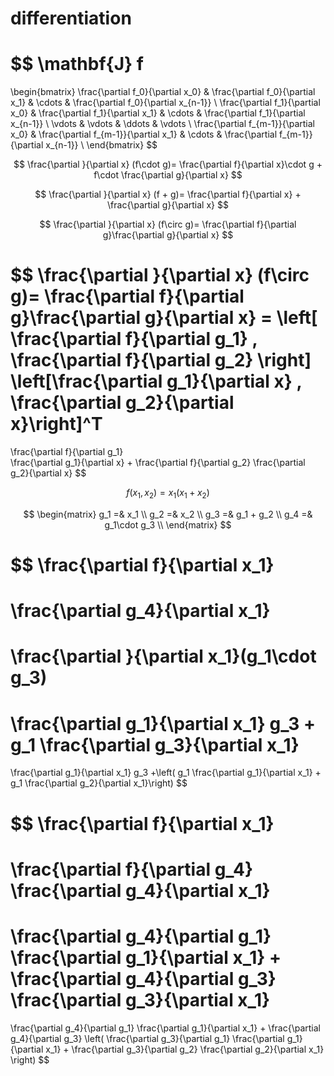 # differentiation

$$
\mathbf{J} f
=
\begin{bmatrix}
\frac{\partial f_0}{\partial x_0} & \frac{\partial f_0}{\partial x_1} & \cdots & \frac{\partial f_0}{\partial x_{n-1}} \\
\frac{\partial f_1}{\partial x_0} & \frac{\partial f_1}{\partial x_1} & \cdots & \frac{\partial f_1}{\partial x_{n-1}} \\
\vdots & \vdots & \ddots & \vdots \\
\frac{\partial f_{m-1}}{\partial x_0} & \frac{\partial f_{m-1}}{\partial x_1} & \cdots & \frac{\partial f_{m-1}}{\partial x_{n-1}} \\
\end{bmatrix}
$$

$$
\frac{\partial }{\partial x} (f\cdot g)= \frac{\partial f}{\partial x}\cdot g + f\cdot \frac{\partial g}{\partial x}
$$

$$
\frac{\partial }{\partial x} (f + g)= \frac{\partial f}{\partial x} + \frac{\partial g}{\partial x}
$$

$$
\frac{\partial }{\partial x} (f\circ g)= \frac{\partial f}{\partial g}\frac{\partial g}{\partial x}
$$

$$
\frac{\partial }{\partial x} (f\circ g)= \frac{\partial f}{\partial g}\frac{\partial g}{\partial x}
= \left[ \frac{\partial f}{\partial g_1} \, \frac{\partial f}{\partial g_2} \right]
\left[\frac{\partial g_1}{\partial x} \, \frac{\partial g_2}{\partial x}\right]^T
= 
\frac{\partial f}{\partial g_1}  
\frac{\partial g_1}{\partial x} 
+
\frac{\partial f}{\partial g_2} 
\frac{\partial g_2}{\partial x}
$$

$$
f(x_1,x_2) = x_1(x_1+x_2)
$$

$$
\begin{matrix}
g_1 =&  x_1 \\
g_2 =&  x_2 \\
g_3 =&  g_1 + g_2 \\
g_4 =& g_1\cdot g_3 \\
\end{matrix}
$$

$$
\frac{\partial f}{\partial x_1}
=
\frac{\partial g_4}{\partial x_1}
=
\frac{\partial }{\partial x_1}(g_1\cdot g_3)
=
\frac{\partial g_1}{\partial x_1} g_3
+
g_1 \frac{\partial g_3}{\partial x_1}
=
\frac{\partial g_1}{\partial x_1} g_3
+\left(
g_1 \frac{\partial g_1}{\partial x_1}
+
g_1 \frac{\partial g_2}{\partial x_1}\right)
$$

$$
\frac{\partial f}{\partial x_1}
=
\frac{\partial f}{\partial g_4}
\frac{\partial g_4}{\partial x_1}
=
\frac{\partial g_4}{\partial g_1}
\frac{\partial g_1}{\partial x_1}
+
\frac{\partial g_4}{\partial g_3}
\frac{\partial g_3}{\partial x_1}
=
\frac{\partial g_4}{\partial g_1}
\frac{\partial g_1}{\partial x_1}
+
\frac{\partial g_4}{\partial g_3}
\left(
\frac{\partial g_3}{\partial g_1}
\frac{\partial g_1}{\partial x_1}
+
\frac{\partial g_3}{\partial g_2}
\frac{\partial g_2}{\partial x_1}
\right)
$$
